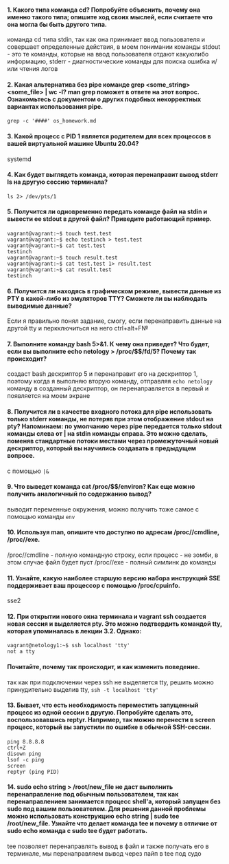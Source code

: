 #### 1. Какого типа команда cd? Попробуйте объяснить, почему она именно такого типа; опишите ход своих мыслей, если считаете что она могла бы быть другого типа.
команда cd типа stdin, так как она принимает ввод пользователя и совершает определенные действия, в моем понимании команды stdout - это те команды, которые на ввод пользователя отдают какуюлибо информацию, stderr - диагностические команды для поиска ошибка и/или чтения логов
#### 2. Какая альтернатива без pipe команде grep <some_string> <some_file> | wc -l? man grep поможет в ответе на этот вопрос. Ознакомьтесь с документом о других подобных некорректных вариантах использования pipe.
```grep -c '####' os_homework.md ```
#### 3. Какой процесс с PID 1 является родителем для всех процессов в вашей виртуальной машине Ubuntu 20.04?
systemd
#### 4. Как будет выглядеть команда, которая перенаправит вывод stderr ls на другую сессию терминала?
```ls 2> /dev/pts/1```
#### 5. Получится ли одновременно передать команде файл на stdin и вывести ее stdout в другой файл? Приведите работающий пример.
```
vagrant@vagrant:~$ touch test.test
vagrant@vagrant:~$ echo testinch > test.test
vagrant@vagrant:~$ cat test.test
testinch
vagrant@vagrant:~$ touch result.test
vagrant@vagrant:~$ cat test.test 1> result.test
vagrant@vagrant:~$ cat result.test
testinch
```
#### 6. Получится ли находясь в графическом режиме, вывести данные из PTY в какой-либо из эмуляторов TTY? Сможете ли вы наблюдать выводимые данные?
Если я правильно понял задание, смогу, если перенаправить данные на другой tty и перкключиться на него ctrl+alt+F№
#### 7. Выполните команду bash 5>&1. К чему она приведет? Что будет, если вы выполните echo netology > /proc/$$/fd/5? Почему так происходит?
создаст bash дескриптор 5 и перенаправит его на дескриптор 1, поэтому когда я выполняю вторую команду, отправляя ```echo netology``` команду в созданный дескриптор, он перенаправляется в первый и появляется на моем экране  
#### 8. Получится ли в качестве входного потока для pipe использовать только stderr команды, не потеряв при этом отображение stdout на pty? Напоминаем: по умолчанию через pipe передается только stdout команды слева от | на stdin команды справа. Это можно сделать, поменяв стандартные потоки местами через промежуточный новый дескриптор, который вы научились создавать в предыдущем вопросе.
с помощью ```|&```
#### 9. Что выведет команда cat /proc/$$/environ? Как еще можно получить аналогичный по содержанию вывод?
выводит переменные окружения, можно получить тоже самое с помощью команды ```env```
#### 10. Используя man, опишите что доступно по адресам /proc/<PID>/cmdline, /proc/<PID>/exe.
/proc/<PID>/cmdline - полную командную строку, если процесс - не зомби, в этом случае файл будет пуст
/proc/<PID>/exe - полный симлинк до команды
#### 11. Узнайте, какую наиболее старшую версию набора инструкций SSE поддерживает ваш процессор с помощью /proc/cpuinfo.
sse2
#### 12. При открытии нового окна терминала и vagrant ssh создается новая сессия и выделяется pty. Это можно подтвердить командой tty, которая упоминалась в лекции 3.2. Однако:
```
vagrant@netology1:~$ ssh localhost 'tty'
not a tty
```
#### Почитайте, почему так происходит, и как изменить поведение.
так как при подключении через ssh не выделяется tty, решить можно принудительно выделив tty, ```ssh -t localhost 'tty'```
#### 13. Бывает, что есть необходимость переместить запущенный процесс из одной сессии в другую. Попробуйте сделать это, воспользовавшись reptyr. Например, так можно перенести в screen процесс, который вы запустили по ошибке в обычной SSH-сессии.
```
ping 8.8.8.8
ctrl+Z
disown ping
lsof -c ping
screen
reptyr (ping PID)
```
#### 14. sudo echo string > /root/new_file не даст выполнить перенаправление под обычным пользователем, так как перенаправлением занимается процесс shell'а, который запущен без sudo под вашим пользователем. Для решения данной проблемы можно использовать конструкцию echo string | sudo tee /root/new_file. Узнайте что делает команда tee и почему в отличие от sudo echo команда с sudo tee будет работать.
tee позволяет перенаправлять вывод в файл и также получать его в терминале, мы перенаправляем вывод через пайп в tee под судо